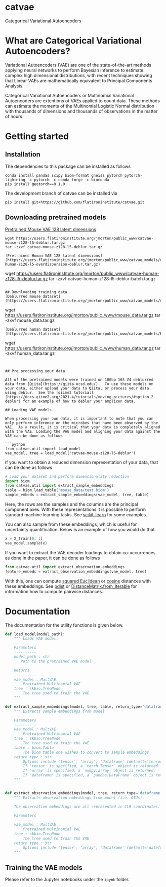 # catvae
Categorical Variational Autoencoders

# What are Categorical Variational Autoencoders?

Variational Autoencoders (VAE) are one of the state-of-the-art methods applying neural networks to perform Bayesian inference to estimate complex high dimensional distributions, with recent techniques showing that Linear VAEs are mathematically equivalent to Principal Components Analysis.


Categorical Variational Autoencoders or Multinomial Variational Autoencoders are extentions of VAEs applied to count data.  These methods can estimate the moments of the Multinomial Logistic Normal distribution with thousands of dimensions and thousands of observations in the matter of hours.

# Getting started

## Installation

The dependencies to this package can be installed as follows
```
conda install pandas scipy biom-format gneiss pytorch pytorch-lightning -c pytorch -c conda-forge -c bioconda
pip install geotorch==0.1.0
```

The development branch of catvae can be installed via
```
pip install git+https://github.com/flatironinstitute/catvae.git
```

## Downloading pretrained models

[Pretrained Mouse VAE 128 latent dimensions](https://users.flatironinstitute.org/jmorton/public_www/catvae_models/catvae-mouse-z128-l5-deblur.tar.gz)
```
wget https://users.flatironinstitute.org/jmorton/public_www/catvae-mouse-z128-l5-deblur.tar.gz
tar -zxvf catvae-mouse-z128-l5-deblur.tar.gz
```
```
[Pretrained Human VAE 128 latent dimensions](https://users.flatironinstitute.org/jmorton/public_www/catvae_models/catvae-human-z128-l5-overdispersion-deblur.tar.gz)
```
wget https://users.flatironinstitute.org/jmorton/public_www/catvae-human-z128-l5-deblur.tar.gz
tar -zxvf catvae-human-z128-l5-deblur-batch.tar.gz
```

## Downloading training data
[Deblurred mouse dataset](https://users.flatironinstitute.org/jmorton/public_www/catvae_models/mouse_data.tar.gz)
```
wget https://users.flatironinstitute.org/jmorton/public_www/mouse_data.tar.gz
tar -zxvf mouse_data.tar.gz
```
[Deblurred human dataset](https://users.flatironinstitute.org/jmorton/public_www/catvae_models/human_data.tar.gz)
```
wget https://users.flatironinstitute.org/jmorton/public_www/human_data.tar.gz
tar -zxvf human_data.tar.gz
```


## Pre processing your data

All of the pretrained models were trained on 100bp 16S V4 deblurred data from [Qiita](https://qiita.ucsd.edu/).  To use these models on your data, either upload your data to Qiita, or process your data using deblur.  See the [qiime2 tutorial](https://docs.qiime2.org/2021.4/tutorials/moving-pictures/#option-2-deblur) for an example of how to deblur your amplicon data.

## Loading VAE models

When processing your own data, it is important to note that you can only perform inference on the microbes that have been observed by the VAE.  As a result, it is critical that your data is completely aligned with the VAE. Loading the VAE model and aligning your data against the VAE can be done as follows

```python
from catvae.util import load_model
vae_model, tree = load_model('catvae-mouse-z128-l5-deblur')
```

If you want to obtain a reduced dimension representation of your data, that can be done as follows
```python
# Load your dataset and perform dimensionality reduction
import biom
from catvae.util import extract_sample_embeddings
table = biom.load_table('mouse_data/test.biom')
sample_embeds = extract_sample_embeddings(vae_model, tree, table)
```
Here, the rows are the samples and the columns are the principal component axes.
With these representations it is possible to perform standard machine learning tasks.
See [scikit-learn](https://scikit-learn.org/stable/index.html) for some examples.


You can also sample from these embeddings, which is useful for uncertainty quantification.
Below is an example of how you would do that.
```python
x = X_train[0, :]
vae_model.sample(x)
```

If you want to extract the VAE decoder loadings to obtain co-occurrences as done in the paper, it can be done as follows
```python
from catvae.util import extract_observation_embeddings
feature_embeds = extract_observation_embeddings(vae_model, tree)
```
With this, one can compute [squared Euclidean](https://docs.scipy.org/doc/scipy/reference/generated/scipy.spatial.distance.sqeuclidean.html#scipy.spatial.distance.sqeuclidean) or
[cosine](https://docs.scipy.org/doc/scipy/reference/generated/scipy.spatial.distance.cosine.html#scipy.spatial.distance.cosine) distances with these embeddings.  See [pdist](https://docs.scipy.org/doc/scipy/reference/generated/scipy.spatial.distance.pdist.html) or [DistanceMatrix.from_iterable](http://scikit-bio.org/docs/0.5.1/generated/generated/skbio.stats.distance.DistanceMatrix.from_iterable.html) for information how to compute pairwise distances.

# Documentation
The documentation for the utility functions is given below.

```python
def load_model(model_path):
    """ Loads VAE model.

    Parameters
    ----------
    model_path : str
       Path to the pretrained VAE model

    Returns
    ----------
    vae_model : MultVAE
        Pretrained Multinomial VAE
    tree : skbio.TreeNode
        The tree used to train the VAE
    """

def extract_sample_embeddings(model, tree, table, return_type='dataframe'):
    """ Extracts sample embeddings from model

    Parameters
    ----------
    vae_model : MultVAE
        Pretrained Multinomial VAE
    tree : skbio.TreeNode
        The tree used to train the VAE
    table : biom.Table
        The biom table one wishes to convert to sample embeddings
    return_type : str
        Options include 'tensor', 'array', 'dataframe' (default='tensor').
        If 'tensor' is specified, a `torch.Tensor` object is returned.
        If 'array' is specified, a `numpy.array` object is returned.
        If 'dataframe' is specified, a `pandas.DataFrame` object is returned.
    """


def extract_observation_embeddings(model, tree, return_type='dataframe'):
    """ Extracts observation embeddings from model (i.e. OTUs).

    The observation embeddings are all represented in CLR coordinates.

    Parameters
    ----------
    vae_model : MultVAE
        Pretrained Multinomial VAE
    tree : skbio.TreeNode
        The tree used to train the VAE
    return_type : str
        Options include 'tensor', 'array', 'dataframe' (default='dataframe')
    """
```
## Training the VAE models

Please refer to the Jupyter notebooks under the `ipynb` folder.
